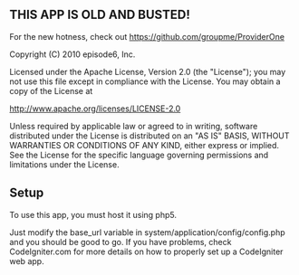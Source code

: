 ## THIS APP IS OLD AND BUSTED!

For the new hotness, check out https://github.com/groupme/ProviderOne

Copyright (C) 2010 episode6, Inc.

Licensed under the Apache License, Version 2.0 (the "License");
you may not use this file except in compliance with the License.
You may obtain a copy of the License at

http://www.apache.org/licenses/LICENSE-2.0

Unless required by applicable law or agreed to in writing, software
distributed under the License is distributed on an "AS IS" BASIS,
WITHOUT WARRANTIES OR CONDITIONS OF ANY KIND, either express or implied.
See the License for the specific language governing permissions and
limitations under the License.



## Setup

To use this app, you must host it using php5.

Just modify the base_url variable in system/application/config/config.php 
and you should be good to go. If you have problems, check CodeIgniter.com
for more details on how to properly set up a CodeIgniter web app.

